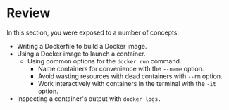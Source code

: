 # Review

In this section, you were exposed to a number of concepts:

* Writing a Dockerfile to build a Docker image.
* Using a Docker image to launch a container.
  * Using common options for the `docker run` command.
    * Name containers for convenience with the `--name` option.
    * Avoid wasting resources with dead containers with `--rm` option.
    * Work interactively with containers in the terminal with the `-it` option.
* Inspecting a container's output with `docker logs.`



